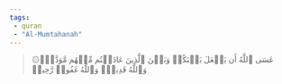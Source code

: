 ```yaml
---
tags: 
 - quran 
 - "Al-Mumtahanah"
---
```


> ۞عَسَى ٱللَّهُ أَن يَجۡعَلَ بَيۡنَكُمۡ وَبَيۡنَ ٱلَّذِينَ عَادَيۡتُم مِّنۡهُم مَّوَدَّةٗۚ وَٱللَّهُ قَدِيرٞۚ وَٱللَّهُ غَفُورٞ رَّحِيمٞ
